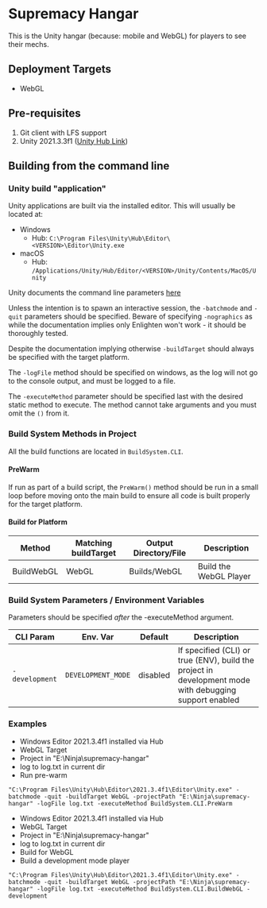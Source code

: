 # Supremacy Hangar

This is the Unity hangar (because: mobile and WebGL) for players to see their mechs.

## Deployment Targets
  - WebGL

## Pre-requisites
  1. Git client with LFS support
  2. Unity 2021.3.3f1 ([Unity Hub Link](unityhub://2021.3.3f1/af2e63e8f9bd))

## Building from the command line

### Unity build "application"
Unity applications are built via the installed editor. This will usually be located at:
 - Windows
    - Hub: `C:\Program Files\Unity\Hub\Editor\<VERSION>\Editor\Unity.exe`
 - macOS
    - Hub: `/Applications/Unity/Hub/Editor/<VERSION>/Unity/Contents/MacOS/Unity`

Unity documents the command line parameters [here](https://docs.unity3d.com/Manual/EditorCommandLineArguments.html)

Unless the intention is to spawn an interactive session, the `-batchmode` and `-quit` parameters should be specified. Beware of specifying `-nographics` as while the documentation implies only Enlighten won't work - it should be thoroughly tested.

Despite the documentation implying otherwise `-buildTarget` should always be specified with the target platform.

The `-logFile` method should be specified on windows, as the log will not go to the console output, and must be logged to a file.

The `-executeMethod` parameter should be specified last with the desired static method to execute. The method cannot take arguments and you must omit the `()` from it.


### Build System Methods in Project

All the build functions are located in `BuildSystem.CLI`.

#### PreWarm

If run as part of a build script, the `PreWarm()` method should be run in a small loop before moving onto the main build to ensure all code is built properly for the target platform.

#### Build for Platform

| Method     | Matching buildTarget | Output Directory/File | Description            |
|------------|----------------------|-----------------------|------------------------|
| BuildWebGL | WebGL                | Builds/WebGL          | Build the WebGL Player |

### Build System Parameters / Environment Variables

Parameters should be specified _after_ the -executeMethod argument. 

| CLI Param       | Env. Var           | Default      | Description                                                                                            |
|-----------------|--------------------|--------------|--------------------------------------------------------------------------------------------------------|
| `-development`  | `DEVELOPMENT_MODE` | disabled     | If specified (CLI) or true (ENV), build the project in development mode with debugging support enabled |

### Examples

 * Windows Editor 2021.3.4f1 installed via Hub
 * WebGL Target
 * Project in "E:\Ninja\supremacy-hangar"
 * log to log.txt in current dir
 * Run pre-warm
```
"C:\Program Files\Unity\Hub\Editor\2021.3.4f1\Editor\Unity.exe" -batchmode -quit -buildTarget WebGL -projectPath "E:\Ninja\supremacy-hangar" -logFile log.txt -executeMethod BuildSystem.CLI.PreWarm
```

* Windows Editor 2021.3.4f1 installed via Hub
* WebGL Target
* Project in "E:\Ninja\supremacy-hangar"
* log to log.txt in current dir
* Build for WebGL
* Build a development mode player
```
"C:\Program Files\Unity\Hub\Editor\2021.3.4f1\Editor\Unity.exe" -batchmode -quit -buildTarget WebGL -projectPath "E:\Ninja\supremacy-hangar" -logFile log.txt -executeMethod BuildSystem.CLI.BuildWebGL -development
```